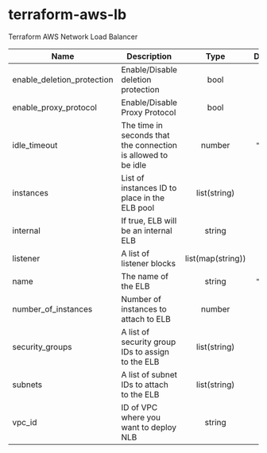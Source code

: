 # terraform-aws-lb
Terraform AWS Network Load Balancer

| Name | Description | Type | Default | Required |
|------|-------------|:----:|:-----:|:-----:|
| enable_deletion_protection | Enable/Disable deletion protection | bool | false | no |
| enable_proxy_protocol | Enable/Disable Proxy Protocol | bool | true | no |
| idle\_timeout | The time in seconds that the connection is allowed to be idle | number | `"3600"` | no |
| instances | List of instances ID to place in the ELB pool | list(string) | `[]` | no |
| internal | If true, ELB will be an internal ELB | string | n/a | yes |
| listener | A list of listener blocks | list(map(string)) | n/a | yes |
| name | The name of the ELB | string | `"null"` | no |
| number\_of\_instances | Number of instances to attach to ELB | number | `"0"` | no |
| security\_groups | A list of security group IDs to assign to the ELB | list(string) | n/a | yes |
| subnets | A list of subnet IDs to attach to the ELB | list(string) | n/a | yes |
| vpc_id | ID of VPC where you want to deploy NLB | string | n/a | yes |

